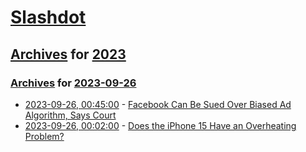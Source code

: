 # [Slashdot](../../../README.md)

## [Archives](../../index.md) for [2023](../index.md)

### [Archives](../../index.md) for [2023-09-26](index.md)

* [2023-09-26, 00:45:00](https://tech.slashdot.org/story/23/09/25/2230235/facebook-can-be-sued-over-biased-ad-algorithm-says-court?utm_source=rss1.0mainlinkanon&utm_medium=feed) - [Facebook Can Be Sued Over Biased Ad Algorithm, Says Court](https://tech.slashdot.org/story/23/09/25/2230235/facebook-can-be-sued-over-biased-ad-algorithm-says-court?utm_source=rss1.0mainlinkanon&utm_medium=feed)
* [2023-09-26, 00:02:00](https://apple.slashdot.org/story/23/09/25/2212232/does-the-iphone-15-have-an-overheating-problem?utm_source=rss1.0mainlinkanon&utm_medium=feed) - [Does the iPhone 15 Have an Overheating Problem?](https://apple.slashdot.org/story/23/09/25/2212232/does-the-iphone-15-have-an-overheating-problem?utm_source=rss1.0mainlinkanon&utm_medium=feed)
